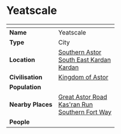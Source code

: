 # Yeatscale

| []() | |
| --- | --- |
| **Name** | Yeatscale |
| **Type** | City |
| **Location** | [Southern Astor](../regions/southern-astor.md)<br>[South East Kardan](../regions/south-east-kardan.md)<br>[Kardan](../continents/kardan.md) |
| **Civilisation** | [Kingdom of Astor](../../civilisations/kingdom-of-astor/kingdom-of-astor.md) |
| **Population** | |
| **Nearby Places** | [Great Astor Road](../roads/great-astor-road.md)<br>[Kas'ran Run](../roads/kasran-run.md)<br>[Southern Fort Way](../roads/southern-fort-way.md) |
| **People** | |
